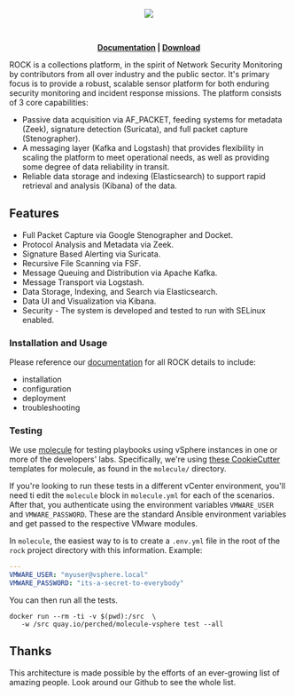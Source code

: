 <p align="center">
<img src="images/rock_full.png">
</p>
</br>

<p align="center">
  <strong><a href="https://docs.rocknsm.io/">Documentation</a> | <a href="https://download.rocknsm.io/isos/stable/">Download<a/></strong>
</p>

ROCK is a collections platform, in the spirit of Network Security Monitoring by contributors from all over industry and the public sector. It's primary focus is to provide a robust, scalable sensor platform for both enduring security monitoring and incident response missions. The platform consists of 3 core capabilities:

* Passive data acquisition via AF_PACKET, feeding systems for metadata (Zeek), signature detection (Suricata), and full packet capture (Stenographer).
* A messaging layer (Kafka and Logstash) that provides flexibility in scaling the platform to meet operational needs, as well as providing some degree of data reliability in transit.
* Reliable data storage and indexing (Elasticsearch) to support rapid retrieval and analysis (Kibana) of the data.


## Features

* Full Packet Capture via Google Stenographer and Docket.
* Protocol Analysis and Metadata via Zeek.
* Signature Based Alerting via Suricata.
* Recursive File Scanning via FSF.
* Message Queuing and Distribution via Apache Kafka.
* Message Transport via Logstash.
* Data Storage, Indexing, and Search via Elasticsearch.
* Data UI and Visualization via Kibana.
* Security - The system is developed and tested to run with SELinux enabled.


### Installation and Usage

Please reference our [documentation](https://rocknsm.gitbooks.io/rocknsm-guide/content/) for all ROCK details to include:

- installation
- configuration
- deployment
- troubleshooting


### Testing

We use [molecule](https://molecule.readthedocs.io/) for testing playbooks using
vSphere instances in one or more of the developers' labs. Specifically, we're
using [these CookieCutter](https://github.com/Perched/molecule-cookiecutter-vsphere) templates for molecule, as found in the `molecule/` directory.

If you're looking to run these tests in a different vCenter environment, you'll
need ti edit the `molecule` block in `molecule.yml` for each of the scenarios.
After that, you authenticate using the environment variables `VMWARE_USER` and
`VMWARE_PASSWORD`. These are the standard Ansible environment variables and get
passed to the respective VMware modules.

In `molecule`, the easiest way to is to create a `.env.yml` file in the root
of the `rock` project directory with this information. Example:

```yaml
---
VMWARE_USER: "myuser@vsphere.local"
VMWARE_PASSWORD: "its-a-secret-to-everybody"
```

You can then run all the tests.

```shell
docker run --rm -ti -v $(pwd):/src  \
   -w /src quay.io/perched/molecule-vsphere test --all
```


## Thanks
This architecture is made possible by the efforts of an ever-growing list of amazing people. Look around our Github to see the whole list.

<!-- [![asciicast](https://asciinema.org/a/jnwhnl7N02G1bXbkot9zseirl.png)](https://asciinema.org/a/jnwhnl7N02G1bXbkot9zseirl) -->
